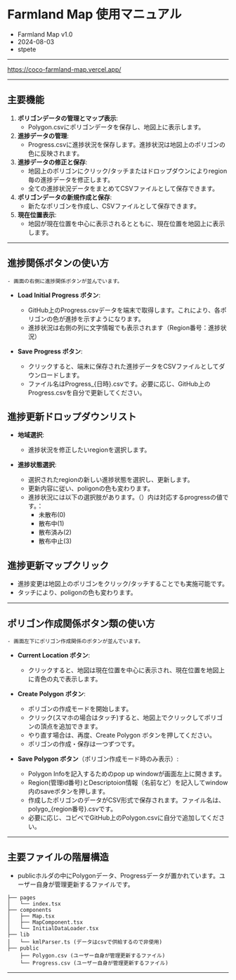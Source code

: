 # Farmland Map 使用マニュアル
- Farmland Map v1.0
- 2024-08-03
- stpete

---

https://coco-farmland-map.vercel.app/

---

## 主要機能

1. **ポリゴンデータの管理とマップ表示**: 
    - Polygon.csvにポリゴンデータを保存し、地図上に表示します。
2. **進捗データの管理**: 
    - Progress.csvに進捗状況を保存します。進捗状況は地図上のポリゴンの色に反映されます。
3. **進捗データの修正と保存**: 
    - 地図上のポリゴンにクリック/タッチまたはドロップダウンによりregion毎の進捗データを修正します。
    - 全ての進捗状況データをまとめてCSVファイルとして保存できます。
4. **ポリゴンデータの新規作成と保存**: 
    - 新たなポリゴンを作成し、CSVファイルとして保存できます。
5. **現在位置表示**: 
    - 地図が現在位置を中心に表示されるとともに、現在位置を地図上に表示します。

---

## 進捗関係ボタンの使い方

    - 画面の右側に進捗関係ボタンが並んでいます。
- **Load Initial Progress ボタン**:
  - GitHub上のProgress.csvデータを端末で取得します。これにより、各ポリゴンの色が進捗を示すようになります。
  - 進捗状況は右側の列に文字情報でも表示されます（Region番号：進捗状況）

- **Save Progress ボタン**:
  - クリックすると、端末に保存された進捗データをCSVファイルとしてダウンロードします。
  - ファイル名はProgress_{日時}.csvです。必要に応じ、GitHub上のProgress.csvを自分で更新してください。

## 進捗更新ドロップダウンリスト

- **地域選択**:
  - 進捗状況を修正したいregionを選択します。

- **進捗状態選択**:
  - 選択されたregionの新しい進捗状態を選択し、更新します。
  - 更新内容に従い、poligonの色も変わります。
  - 進捗状況には以下の選択肢があります。（）内は対応するprogressの値です。：
    - 未散布(0)
    - 散布中(1)
    - 散布済み(2)
    - 散布中止(3)

## 進捗更新マップクリック

  - 進捗変更は地図上のポリゴンをクリック/タッチすることでも実施可能です。   
  - タッチにより、poligonの色も変わります。

---

## ポリゴン作成関係ボタン類の使い方

    - 画面左下にポリゴン作成関係のボタンが並んでいます。
- **Current Location ボタン**:
  - クリックすると、地図は現在位置を中心に表示され、現在位置を地図上に青色の丸で表示します。

- **Create Polygon ボタン**:
  - ポリゴンの作成モードを開始します。
  - クリック(スマホの場合はタッチ)すると、地図上でクリックしてポリゴンの頂点を追加できます。
  - やり直す場合は、再度、Create Polygon ボタンを押してください。
  - ポリゴンの作成・保存は一つずつです。

- **Save Polygon ボタン**（ポリゴン作成モード時のみ表示）:
  - Polygon Infoを記入するためのpop up windowが画面左上に開きます。
  - Region(管理id番号)とDescriptoion情報（名前など）を記入してwindow内のsaveボタンを押します。
  - 作成したポリゴンのデータがCSV形式で保存されます。ファイル名は、polygo_{region番号}.csvです。
  - 必要に応じ、コピペでGitHub上のPolygon.csvに自分で追加してください。

---

## 主要ファイルの階層構造

- publicホルダの中にPolygonデータ、Progressデータが置かれています。ユーザー自身が管理更新するファイルです。

```
├── pages
│   └── index.tsx
├── components
│   ├── Map.tsx
│   ├── MapComponent.tsx
│   └── InitialDataLoader.tsx
├── lib
│   └── kmlParser.ts (データはcsvで供給するので非使用)
├── public
    ├── Polygon.csv (ユーザー自身が管理更新するファイル)
    └── Progress.csv (ユーザー自身が管理更新するファイル)
```

---